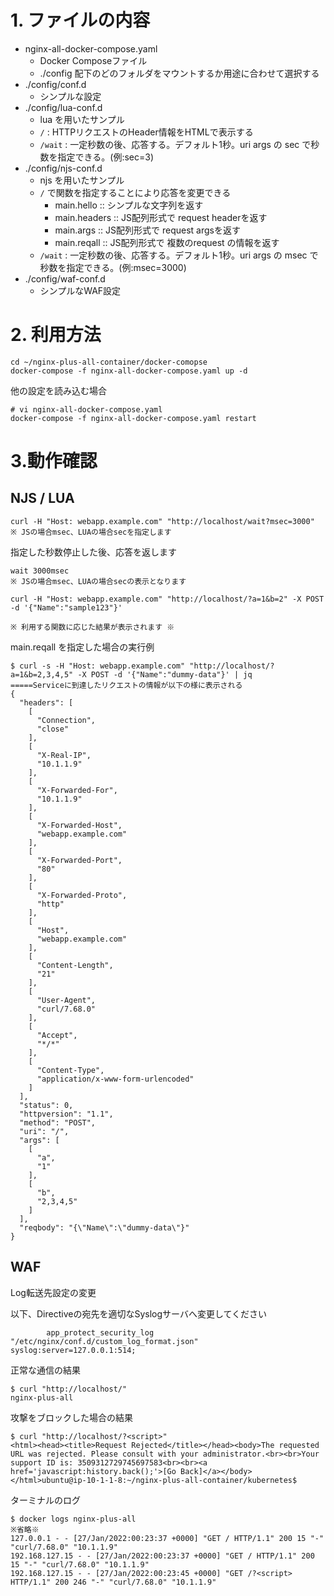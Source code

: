 
# 1. ファイルの内容
- nginx-all-docker-compose.yaml
  - Docker Composeファイル
  - ./config 配下のどのフォルダをマウントするか用途に合わせて選択する
- ./config/conf.d
  - シンプルな設定
- ./config/lua-conf.d
  - lua を用いたサンプル
  - ``/`` : HTTPリクエストのHeader情報をHTMLで表示する
  - ``/wait`` : 一定秒数の後、応答する。デフォルト1秒。uri args の sec で秒数を指定できる。(例:sec=3)
- ./config/njs-conf.d
  - njs を用いたサンプル
  - ``/`` で関数を指定することにより応答を変更できる 
    - main.hello :: シンプルな文字列を返す
    - main.headers :: JS配列形式で request headerを返す
    - main.args :: JS配列形式で request argsを返す
    - main.reqall :: JS配列形式で 複数のrequest の情報を返す
  - ``/wait`` : 一定秒数の後、応答する。デフォルト1秒。uri args の msec で秒数を指定できる。(例:msec=3000)
- ./config/waf-conf.d
  - シンプルなWAF設定

# 2. 利用方法

```
cd ~/nginx-plus-all-container/docker-comopse
docker-compose -f nginx-all-docker-compose.yaml up -d
```

他の設定を読み込む場合
```
# vi nginx-all-docker-compose.yaml
docker-compose -f nginx-all-docker-compose.yaml restart
```

# 3.動作確認

## NJS / LUA
```
curl -H "Host: webapp.example.com" "http://localhost/wait?msec=3000"  
※ JSの場合msec、LUAの場合secを指定します
```
指定した秒数停止した後、応答を返します
```
wait 3000msec 
※ JSの場合msec、LUAの場合secの表示となります
```

```
curl -H "Host: webapp.example.com" "http://localhost/?a=1&b=2" -X POST -d '{"Name":"sample123"}' 

※ 利用する関数に応じた結果が表示されます ※
```

main.reqall を指定した場合の実行例

```
$ curl -s -H "Host: webapp.example.com" "http://localhost/?a=1&b=2,3,4,5" -X POST -d '{"Name":"dummy-data"}' | jq
=====Serviceに到達したリクエストの情報が以下の様に表示される
{
  "headers": [
    [
      "Connection",
      "close"
    ],
    [
      "X-Real-IP",
      "10.1.1.9"
    ],
    [
      "X-Forwarded-For",
      "10.1.1.9"
    ],
    [
      "X-Forwarded-Host",
      "webapp.example.com"
    ],
    [
      "X-Forwarded-Port",
      "80"
    ],
    [
      "X-Forwarded-Proto",
      "http"
    ],
    [
      "Host",
      "webapp.example.com"
    ],
    [
      "Content-Length",
      "21"
    ],
    [
      "User-Agent",
      "curl/7.68.0"
    ],
    [
      "Accept",
      "*/*"
    ],
    [
      "Content-Type",
      "application/x-www-form-urlencoded"
    ]
  ],
  "status": 0,
  "httpversion": "1.1",
  "method": "POST",
  "uri": "/",
  "args": [
    [
      "a",
      "1"
    ],
    [
      "b",
      "2,3,4,5"
    ]
  ],
  "reqbody": "{\"Name\":\"dummy-data\"}"
}
```


## WAF
Log転送先設定の変更

以下、Directiveの宛先を適切なSyslogサーバへ変更してください
```
        app_protect_security_log "/etc/nginx/conf.d/custom_log_format.json" syslog:server=127.0.0.1:514;
```

正常な通信の結果
```
$ curl "http://localhost/"
nginx-plus-all
```

攻撃をブロックした場合の結果
```
$ curl "http://localhost/?<script>"
<html><head><title>Request Rejected</title></head><body>The requested URL was rejected. Please consult with your administrator.<br><br>Your support ID is: 3509312729745697583<br><br><a href='javascript:history.back();'>[Go Back]</a></body></html>ubuntu@ip-10-1-1-8:~/nginx-plus-all-container/kubernetes$
```

ターミナルのログ
```
$ docker logs nginx-plus-all
※省略※
127.0.0.1 - - [27/Jan/2022:00:23:37 +0000] "GET / HTTP/1.1" 200 15 "-" "curl/7.68.0" "10.1.1.9"
192.168.127.15 - - [27/Jan/2022:00:23:37 +0000] "GET / HTTP/1.1" 200 15 "-" "curl/7.68.0" "10.1.1.9"
192.168.127.15 - - [27/Jan/2022:00:23:45 +0000] "GET /?<script> HTTP/1.1" 200 246 "-" "curl/7.68.0" "10.1.1.9"

```